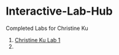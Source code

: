 # Interactive-Lab-Hub

Completed Labs for Christine Ku

1. [Christine Ku Lab 1](https://github.com/cku3/Interactive-Lab-Hub/tree/master/labs/lab1)
2. 
